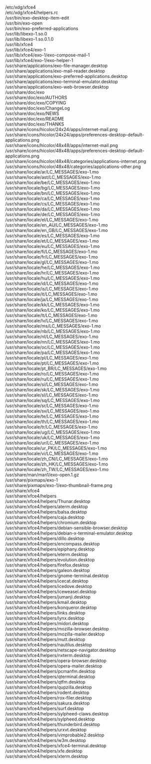 /etc/xdg/xfce4  
/etc/xdg/xfce4/helpers.rc  
/usr/bin/exo-desktop-item-edit  
/usr/bin/exo-open  
/usr/bin/exo-preferred-applications  
/usr/lib/libexo-1.so.0  
/usr/lib/libexo-1.so.0.1.0  
/usr/lib/xfce4  
/usr/lib/xfce4/exo-1  
/usr/lib/xfce4/exo-1/exo-compose-mail-1  
/usr/lib/xfce4/exo-1/exo-helper-1  
/usr/share/applications/exo-file-manager.desktop  
/usr/share/applications/exo-mail-reader.desktop  
/usr/share/applications/exo-preferred-applications.desktop  
/usr/share/applications/exo-terminal-emulator.desktop  
/usr/share/applications/exo-web-browser.desktop  
/usr/share/doc/exo  
/usr/share/doc/exo/AUTHORS  
/usr/share/doc/exo/COPYING  
/usr/share/doc/exo/ChangeLog  
/usr/share/doc/exo/NEWS  
/usr/share/doc/exo/README  
/usr/share/doc/exo/THANKS  
/usr/share/icons/hicolor/24x24/apps/internet-mail.png  
/usr/share/icons/hicolor/24x24/apps/preferences-desktop-default-applications.png  
/usr/share/icons/hicolor/48x48/apps/internet-mail.png  
/usr/share/icons/hicolor/48x48/apps/preferences-desktop-default-applications.png  
/usr/share/icons/hicolor/48x48/categories/applications-internet.png  
/usr/share/icons/hicolor/48x48/categories/applications-other.png  
/usr/share/locale/ar/LC\_MESSAGES/exo-1.mo  
/usr/share/locale/ast/LC\_MESSAGES/exo-1.mo  
/usr/share/locale/be/LC\_MESSAGES/exo-1.mo  
/usr/share/locale/bg/LC\_MESSAGES/exo-1.mo  
/usr/share/locale/bn/LC\_MESSAGES/exo-1.mo  
/usr/share/locale/ca/LC\_MESSAGES/exo-1.mo  
/usr/share/locale/cs/LC\_MESSAGES/exo-1.mo  
/usr/share/locale/da/LC\_MESSAGES/exo-1.mo  
/usr/share/locale/de/LC\_MESSAGES/exo-1.mo  
/usr/share/locale/el/LC\_MESSAGES/exo-1.mo  
/usr/share/locale/en\_AU/LC\_MESSAGES/exo-1.mo  
/usr/share/locale/en\_GB/LC\_MESSAGES/exo-1.mo  
/usr/share/locale/es/LC\_MESSAGES/exo-1.mo  
/usr/share/locale/et/LC\_MESSAGES/exo-1.mo  
/usr/share/locale/eu/LC\_MESSAGES/exo-1.mo  
/usr/share/locale/fi/LC\_MESSAGES/exo-1.mo  
/usr/share/locale/fr/LC\_MESSAGES/exo-1.mo  
/usr/share/locale/gl/LC\_MESSAGES/exo-1.mo  
/usr/share/locale/he/LC\_MESSAGES/exo-1.mo  
/usr/share/locale/hr/LC\_MESSAGES/exo-1.mo  
/usr/share/locale/hu/LC\_MESSAGES/exo-1.mo  
/usr/share/locale/id/LC\_MESSAGES/exo-1.mo  
/usr/share/locale/is/LC\_MESSAGES/exo-1.mo  
/usr/share/locale/it/LC\_MESSAGES/exo-1.mo  
/usr/share/locale/ja/LC\_MESSAGES/exo-1.mo  
/usr/share/locale/kk/LC\_MESSAGES/exo-1.mo  
/usr/share/locale/ko/LC\_MESSAGES/exo-1.mo  
/usr/share/locale/lt/LC\_MESSAGES/exo-1.mo  
/usr/share/locale/lv/LC\_MESSAGES/exo-1.mo  
/usr/share/locale/ms/LC\_MESSAGES/exo-1.mo  
/usr/share/locale/nb/LC\_MESSAGES/exo-1.mo  
/usr/share/locale/nl/LC\_MESSAGES/exo-1.mo  
/usr/share/locale/nn/LC\_MESSAGES/exo-1.mo  
/usr/share/locale/oc/LC\_MESSAGES/exo-1.mo  
/usr/share/locale/pa/LC\_MESSAGES/exo-1.mo  
/usr/share/locale/pl/LC\_MESSAGES/exo-1.mo  
/usr/share/locale/pt/LC\_MESSAGES/exo-1.mo  
/usr/share/locale/pt\_BR/LC\_MESSAGES/exo-1.mo  
/usr/share/locale/ro/LC\_MESSAGES/exo-1.mo  
/usr/share/locale/ru/LC\_MESSAGES/exo-1.mo  
/usr/share/locale/si/LC\_MESSAGES/exo-1.mo  
/usr/share/locale/sk/LC\_MESSAGES/exo-1.mo  
/usr/share/locale/sl/LC\_MESSAGES/exo-1.mo  
/usr/share/locale/sq/LC\_MESSAGES/exo-1.mo  
/usr/share/locale/sr/LC\_MESSAGES/exo-1.mo  
/usr/share/locale/sv/LC\_MESSAGES/exo-1.mo  
/usr/share/locale/te/LC\_MESSAGES/exo-1.mo  
/usr/share/locale/th/LC\_MESSAGES/exo-1.mo  
/usr/share/locale/tr/LC\_MESSAGES/exo-1.mo  
/usr/share/locale/ug/LC\_MESSAGES/exo-1.mo  
/usr/share/locale/uk/LC\_MESSAGES/exo-1.mo  
/usr/share/locale/ur/LC\_MESSAGES/exo-1.mo  
/usr/share/locale/ur\_PK/LC\_MESSAGES/exo-1.mo  
/usr/share/locale/vi/LC\_MESSAGES/exo-1.mo  
/usr/share/locale/zh\_CN/LC\_MESSAGES/exo-1.mo  
/usr/share/locale/zh\_HK/LC\_MESSAGES/exo-1.mo  
/usr/share/locale/zh\_TW/LC\_MESSAGES/exo-1.mo  
/usr/share/man/man1/exo-open.1.gz  
/usr/share/pixmaps/exo-1  
/usr/share/pixmaps/exo-1/exo-thumbnail-frame.png  
/usr/share/xfce4  
/usr/share/xfce4/helpers  
/usr/share/xfce4/helpers/Thunar.desktop  
/usr/share/xfce4/helpers/aterm.desktop  
/usr/share/xfce4/helpers/balsa.desktop  
/usr/share/xfce4/helpers/caja.desktop  
/usr/share/xfce4/helpers/chromium.desktop  
/usr/share/xfce4/helpers/debian-sensible-browser.desktop  
/usr/share/xfce4/helpers/debian-x-terminal-emulator.desktop  
/usr/share/xfce4/helpers/dillo.desktop  
/usr/share/xfce4/helpers/encompass.desktop  
/usr/share/xfce4/helpers/epiphany.desktop  
/usr/share/xfce4/helpers/eterm.desktop  
/usr/share/xfce4/helpers/evolution.desktop  
/usr/share/xfce4/helpers/firefox.desktop  
/usr/share/xfce4/helpers/galeon.desktop  
/usr/share/xfce4/helpers/gnome-terminal.desktop  
/usr/share/xfce4/helpers/icecat.desktop  
/usr/share/xfce4/helpers/icedove.desktop  
/usr/share/xfce4/helpers/iceweasel.desktop  
/usr/share/xfce4/helpers/jumanji.desktop  
/usr/share/xfce4/helpers/kmail.desktop  
/usr/share/xfce4/helpers/konqueror.desktop  
/usr/share/xfce4/helpers/links.desktop  
/usr/share/xfce4/helpers/lynx.desktop  
/usr/share/xfce4/helpers/midori.desktop  
/usr/share/xfce4/helpers/mozilla-browser.desktop  
/usr/share/xfce4/helpers/mozilla-mailer.desktop  
/usr/share/xfce4/helpers/mutt.desktop  
/usr/share/xfce4/helpers/nautilus.desktop  
/usr/share/xfce4/helpers/netscape-navigator.desktop  
/usr/share/xfce4/helpers/nxterm.desktop  
/usr/share/xfce4/helpers/opera-browser.desktop  
/usr/share/xfce4/helpers/opera-mailer.desktop  
/usr/share/xfce4/helpers/pcmanfm.desktop  
/usr/share/xfce4/helpers/qterminal.desktop  
/usr/share/xfce4/helpers/qtfm.desktop  
/usr/share/xfce4/helpers/qupzilla.desktop  
/usr/share/xfce4/helpers/rodent.desktop  
/usr/share/xfce4/helpers/rox-filer.desktop  
/usr/share/xfce4/helpers/sakura.desktop  
/usr/share/xfce4/helpers/surf.desktop  
/usr/share/xfce4/helpers/sylpheed-claws.desktop  
/usr/share/xfce4/helpers/sylpheed.desktop  
/usr/share/xfce4/helpers/thunderbird.desktop  
/usr/share/xfce4/helpers/urxvt.desktop  
/usr/share/xfce4/helpers/vimprobable2.desktop  
/usr/share/xfce4/helpers/w3m.desktop  
/usr/share/xfce4/helpers/xfce4-terminal.desktop  
/usr/share/xfce4/helpers/xfe.desktop  
/usr/share/xfce4/helpers/xterm.desktop  
